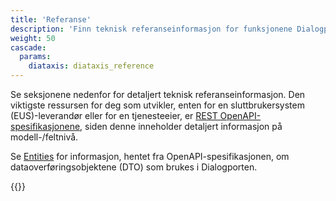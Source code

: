 ```yaml
---
title: 'Referanse'
description: 'Finn teknisk referanseinformasjon for funksjonene Dialogporten tilbyr'
weight: 50
cascade:
  params:
    diataxis: diataxis_reference
---
```


Se seksjonene nedenfor for detaljert teknisk referanseinformasjon. Den viktigste ressursen for deg som utvikler, enten for en sluttbrukersystem (EUS)-leverandør eller for en tjenesteeier, er [REST OpenAPI-spesifikasjonene](/nb/dialogporten/reference/./openapi/), siden denne inneholder detaljert informasjon på modell-/feltnivå.

Se [Entities](/nb/dialogporten/reference/entities/) for informasjon, hentet fra OpenAPI-spesifikasjonen, om dataoverføringsobjektene (DTO) som brukes i Dialogporten.

{{<children />}}
